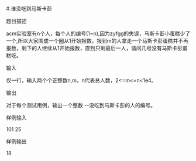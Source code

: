 #.谁没吃到马斯卡彭

题目描述

acm实验室有n个人，每个人的编号(1~n),因为zyfgg的失误，马斯卡彭小蛋糕少了一个,所以大家围成一个圈从1开始报数，报到m的人拿走一个马斯卡彭蛋糕并不再报数，剩下的人继续从1开始报数，直到只剩最后一人，请问几号没有马斯卡彭蛋糕吃。

输入

仅一行，输入两个个正整数n,m，n代表总人数，2<=m<=n<1e4。

输出

对于每个测试用例，输出一个整数 --没吃到马斯卡彭的人的编号。

样例输入

101 25

样例输出

18

